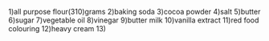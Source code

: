 1)all purpose flour(310)grams
2)baking soda
3)cocoa powder
4)salt 
5)butter
6)sugar
7)vegetable oil
8)vinegar
9)butter milk
10)vanilla extract
11)red food colouring
12)heavy cream
13)